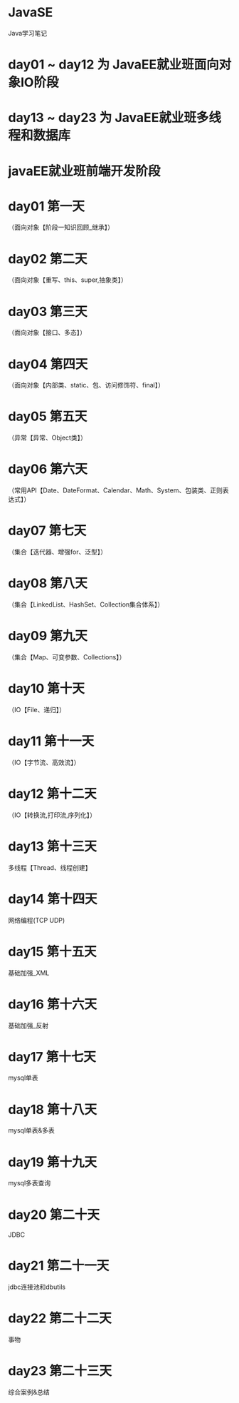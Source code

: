 # JavaSE

Java学习笔记

# day01 ~ day12 为 JavaEE就业班面向对象IO阶段

# day13 ~ day23 为 JavaEE就业班多线程和数据库

# javaEE就业班前端开发阶段

# day01 第一天

（面向对象【阶段一知识回顾_继承】）

# day02 第二天

（面向对象【重写、this、super,抽象类】）

# day03 第三天

（面向对象【接口、多态】）

# day04 第四天

（面向对象【内部类、static、包、访问修饰符、final】）

# day05 第五天

（异常【异常、Object类】）

# day06 第六天

（常用API【Date、DateFormat、Calendar、Math、System、包装类、正则表达式】）

# day07 第七天

（集合【迭代器、增强for、泛型】）

# day08 第八天

（集合【LinkedList、HashSet、Collection集合体系】）

# day09 第九天

（集合【Map、可变参数、Collections】）

# day10 第十天

（IO【File、递归】）

# day11 第十一天

（IO【字节流、高效流】）

# day12 第十二天

（IO【转换流,打印流,序列化】）

# day13 第十三天

多线程【Thread、线程创建】

# day14 第十四天

网络编程(TCP UDP)

# day15 第十五天

基础加强_XML

# day16 第十六天

基础加强_反射

# day17 第十七天

mysql单表

# day18 第十八天

mysql单表&多表

# day19 第十九天

mysql多表查询

# day20 第二十天

JDBC

# day21 第二十一天

jdbc连接池和dbutils

# day22 第二十二天

事物

# day23 第二十三天

综合案例&总结